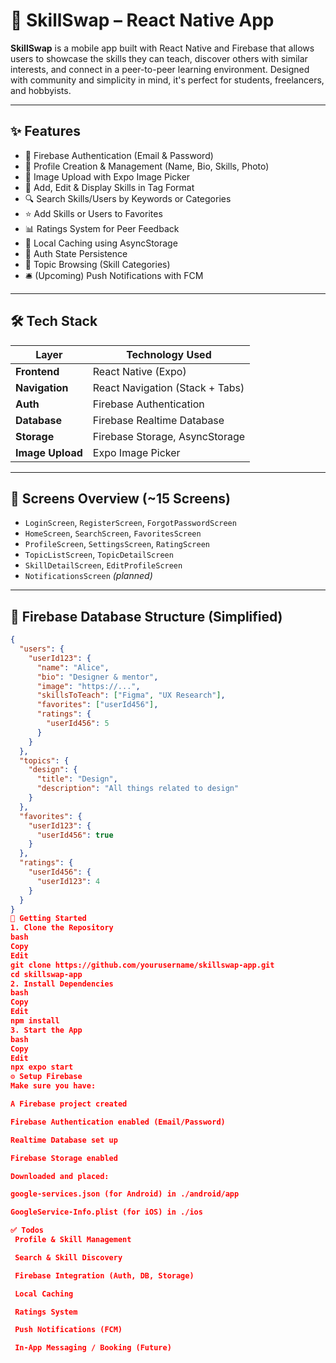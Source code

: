 # 🌟 SkillSwap – React Native App

**SkillSwap** is a mobile app built with React Native and Firebase that allows users to showcase the skills they can teach, discover others with similar interests, and connect in a peer-to-peer learning environment. Designed with community and simplicity in mind, it's perfect for students, freelancers, and hobbyists.

---

## ✨ Features

- 🔐 Firebase Authentication (Email & Password)
- 👤 Profile Creation & Management (Name, Bio, Skills, Photo)
- 📸 Image Upload with Expo Image Picker
- 🧠 Add, Edit & Display Skills in Tag Format
- 🔍 Search Skills/Users by Keywords or Categories
- ⭐ Add Skills or Users to Favorites
- 📊 Ratings System for Peer Feedback
- 📁 Local Caching using AsyncStorage
- 🔄 Auth State Persistence
- 🧩 Topic Browsing (Skill Categories)
- 🛎️ (Upcoming) Push Notifications with FCM

---

## 🛠️ Tech Stack

| Layer            | Technology Used                  |
| ---------------- | -------------------------------- |
| **Frontend**     | React Native (Expo)              |
| **Navigation**   | React Navigation (Stack + Tabs)  |
| **Auth**         | Firebase Authentication          |
| **Database**     | Firebase Realtime Database       |
| **Storage**      | Firebase Storage, AsyncStorage   |
| **Image Upload** | Expo Image Picker                |

---

## 📲 Screens Overview (~15 Screens)

- `LoginScreen`, `RegisterScreen`, `ForgotPasswordScreen`
- `HomeScreen`, `SearchScreen`, `FavoritesScreen`
- `ProfileScreen`, `SettingsScreen`, `RatingScreen`
- `TopicListScreen`, `TopicDetailScreen`
- `SkillDetailScreen`, `EditProfileScreen`
- `NotificationsScreen` *(planned)*

---

## 🧱 Firebase Database Structure (Simplified)

```json
{
  "users": {
    "userId123": {
      "name": "Alice",
      "bio": "Designer & mentor",
      "image": "https://...",
      "skillsToTeach": ["Figma", "UX Research"],
      "favorites": ["userId456"],
      "ratings": {
        "userId456": 5
      }
    }
  },
  "topics": {
    "design": {
      "title": "Design",
      "description": "All things related to design"
    }
  },
  "favorites": {
    "userId123": {
      "userId456": true
    }
  },
  "ratings": {
    "userId456": {
      "userId123": 4
    }
  }
}
🚀 Getting Started
1. Clone the Repository
bash
Copy
Edit
git clone https://github.com/yourusername/skillswap-app.git
cd skillswap-app
2. Install Dependencies
bash
Copy
Edit
npm install
3. Start the App
bash
Copy
Edit
npx expo start
⚙️ Setup Firebase
Make sure you have:

A Firebase project created

Firebase Authentication enabled (Email/Password)

Realtime Database set up

Firebase Storage enabled

Downloaded and placed:

google-services.json (for Android) in ./android/app

GoogleService-Info.plist (for iOS) in ./ios

✅ Todos
 Profile & Skill Management

 Search & Skill Discovery

 Firebase Integration (Auth, DB, Storage)

 Local Caching

 Ratings System

 Push Notifications (FCM)

 In-App Messaging / Booking (Future)

